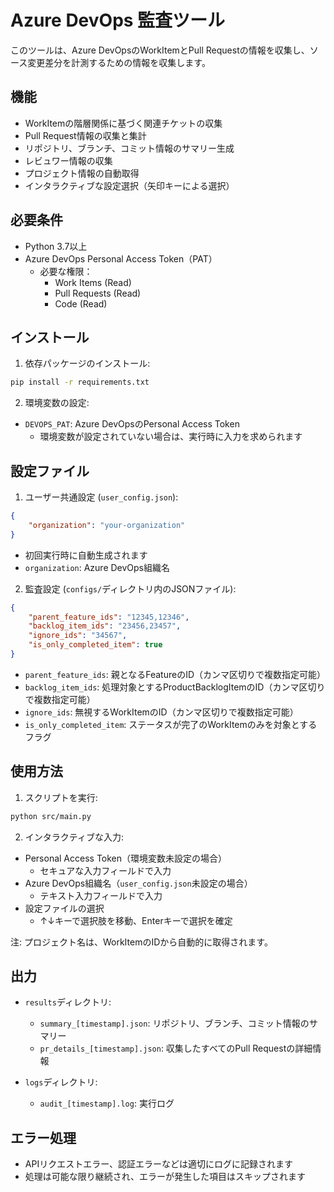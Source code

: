 # Azure DevOps 監査ツール

このツールは、Azure DevOpsのWorkItemとPull Requestの情報を収集し、ソース変更差分を計測するための情報を収集します。

## 機能

- WorkItemの階層関係に基づく関連チケットの収集
- Pull Request情報の収集と集計
- リポジトリ、ブランチ、コミット情報のサマリー生成
- レビュワー情報の収集
- プロジェクト情報の自動取得
- インタラクティブな設定選択（矢印キーによる選択）

## 必要条件

- Python 3.7以上
- Azure DevOps Personal Access Token（PAT）
  - 必要な権限：
    - Work Items (Read)
    - Pull Requests (Read)
    - Code (Read)

## インストール

1. 依存パッケージのインストール:
```bash
pip install -r requirements.txt
```

2. 環境変数の設定:
- `DEVOPS_PAT`: Azure DevOpsのPersonal Access Token
  - 環境変数が設定されていない場合は、実行時に入力を求められます

## 設定ファイル

1. ユーザー共通設定 (`user_config.json`):
```json
{
    "organization": "your-organization"
}
```
- 初回実行時に自動生成されます
- `organization`: Azure DevOps組織名

2. 監査設定 (`configs/`ディレクトリ内のJSONファイル):
```json
{
    "parent_feature_ids": "12345,12346",
    "backlog_item_ids": "23456,23457",
    "ignore_ids": "34567",
    "is_only_completed_item": true
}
```

- `parent_feature_ids`: 親となるFeatureのID（カンマ区切りで複数指定可能）
- `backlog_item_ids`: 処理対象とするProductBacklogItemのID（カンマ区切りで複数指定可能）
- `ignore_ids`: 無視するWorkItemのID（カンマ区切りで複数指定可能）
- `is_only_completed_item`: ステータスが完了のWorkItemのみを対象とするフラグ

## 使用方法

1. スクリプトを実行:
```bash
python src/main.py
```

2. インタラクティブな入力:
- Personal Access Token（環境変数未設定の場合）
  - セキュアな入力フィールドで入力
- Azure DevOps組織名（`user_config.json`未設定の場合）
  - テキスト入力フィールドで入力
- 設定ファイルの選択
  - ↑↓キーで選択肢を移動、Enterキーで選択を確定

注: プロジェクト名は、WorkItemのIDから自動的に取得されます。

## 出力

- `results`ディレクトリ:
  - `summary_[timestamp].json`: リポジトリ、ブランチ、コミット情報のサマリー
  - `pr_details_[timestamp].json`: 収集したすべてのPull Requestの詳細情報

- `logs`ディレクトリ:
  - `audit_[timestamp].log`: 実行ログ

## エラー処理

- APIリクエストエラー、認証エラーなどは適切にログに記録されます
- 処理は可能な限り継続され、エラーが発生した項目はスキップされます 